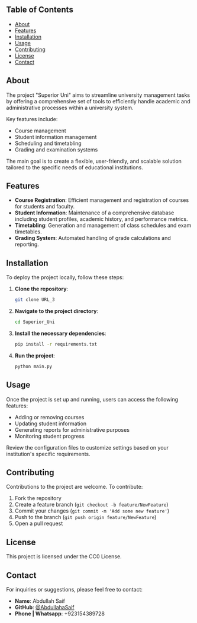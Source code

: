 ## Table of Contents

- [About](#about)
- [Features](#features)
- [Installation](#installation)
- [Usage](#usage)
- [Contributing](#contributing)
- [License](#license)
- [Contact](#contact)

## About

The project "Superior Uni" aims to streamline university management tasks by offering a comprehensive set of tools to efficiently handle academic and administrative processes within a university system.

Key features include:

- Course management
- Student information management
- Scheduling and timetabling
- Grading and examination systems

The main goal is to create a flexible, user-friendly, and scalable solution tailored to the specific needs of educational institutions.

## Features

- **Course Registration**: Efficient management and registration of courses for students and faculty.
- **Student Information**: Maintenance of a comprehensive database including student profiles, academic history, and performance metrics.
- **Timetabling**: Generation and management of class schedules and exam timetables.
- **Grading System**: Automated handling of grade calculations and reporting.

## Installation

To deploy the project locally, follow these steps:

1. **Clone the repository**:
   ```bash
   git clone URL_3
   ```

2. **Navigate to the project directory**:
   ```bash
   cd Superior_Uni
   ```

3. **Install the necessary dependencies**:
   ```bash
   pip install -r requirements.txt
   ```

4. **Run the project**:
   ```bash
   python main.py
   ```

## Usage

Once the project is set up and running, users can access the following features:

- Adding or removing courses
- Updating student information
- Generating reports for administrative purposes
- Monitoring student progress

Review the configuration files to customize settings based on your institution's specific requirements.

## Contributing

Contributions to the project are welcome. To contribute:

1. Fork the repository
2. Create a feature branch (`git checkout -b feature/NewFeature`)
3. Commit your changes (`git commit -m 'Add some new feature'`)
4. Push to the branch (`git push origin feature/NewFeature`)
5. Open a pull request

## License

This project is licensed under the CC0 License.

## Contact

For inquiries or suggestions, please feel free to contact:

- **Name**: Abdullah Saif
- **GitHub**: [@AbdullahaSaif](URL_5)
- **Phone | Whatsapp**: +923154389728
